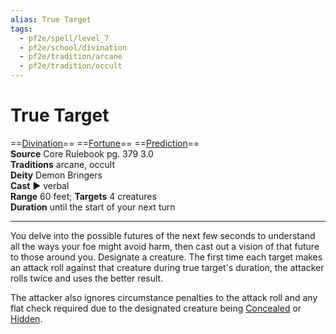 ```yaml
---
alias: True Target
tags:
  - pf2e/spell/level_7
  - pf2e/school/divination
  - pf2e/tradition/arcane
  - pf2e/tradition/occult
---
```


# True Target

==[Divination](../../../Traits/Divination.md)== ==[Fortune](../../../Traits/Fortune.md)== ==[Prediction](../../../Traits/Prediction.md)==  
__Source__ Core Rulebook pg. 379 3.0  
**Traditions** arcane, occult  
**Deity** Demon Bringers  
**Cast** ► verbal  
**Range** 60 feet; **Targets** 4 creatures  
**Duration** until the start of your next turn

---

You delve into the possible futures of the next few seconds to understand all the ways your foe might avoid harm, then cast out a vision of that future to those around you. Designate a creature. The first time each target makes an attack roll against that creature during true target's duration, the attacker rolls twice and uses the better result.

The attacker also ignores circumstance penalties to the attack roll and any flat check required due to the designated creature being [Concealed](../../../Conditions/Concealed.md) or [Hidden](../../../Conditions/Hidden.md).
